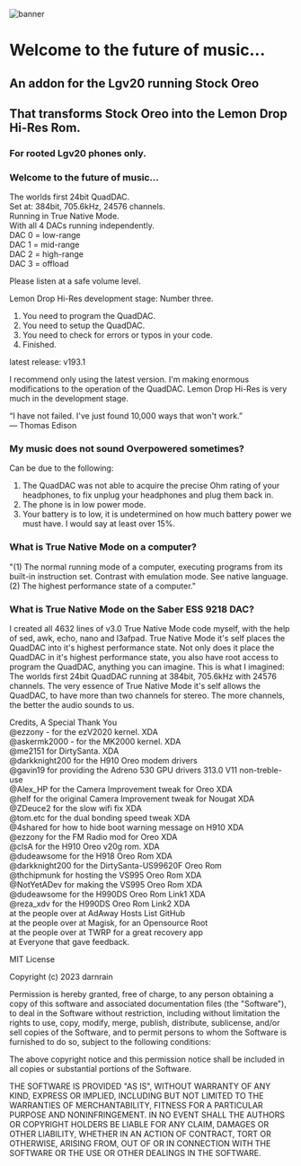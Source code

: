 ![banner](https://github.com/darnrain/Lemon_Drop_Hi-Res/assets/60840489/1fd80758-cdef-4be1-afb5-1d6666d383a0)
# Welcome to the future of music...<br>
## An addon for the Lgv20 running Stock Oreo
## That transforms Stock Oreo into the Lemon Drop Hi-Res Rom.
### For rooted Lgv20 phones only.

### Welcome to the future of music...<br>
The worlds first 24bit QuadDAC.<br>
Set at: 384bit, 705.6kHz, 24576 channels.<br>
Running in True Native Mode.<br>
With all 4 DACs running independently.<br>
DAC 0 = low-range<br>
DAC 1 = mid-range<br>
DAC 2 = high-range<br>
DAC 3 = offload<br>

Please listen at a safe volume level.<br>

Lemon Drop Hi-Res development stage: Number three.<br>

1. You need to program the QuadDAC.<br>
2. You need to setup the QuadDAC.<br>
3. You need to check for errors or typos in your code.<br>
4. Finished.<br>

latest release: v193.1<br>

I recommend only using the latest version. I'm making enormous modifications to the operation of the QuadDAC. Lemon Drop Hi-Res is very much in the development stage.<br>

“I have not failed. I've just found 10,000 ways that won't work.”<br>
— Thomas Edison<br>

### My music does not sound Overpowered sometimes?
Can be due to the following:<br>
1. The QuadDAC was not able to acquire the precise Ohm rating of your headphones, to fix unplug your headphones and plug them back in.<br>
2. The phone is in low power mode.<br>
3. Your battery is to low, it is undetermined on how much battery power we must have. I would say at least over 15%.<br>

### What is True Native Mode on a computer?<br>

"(1) The normal running mode of a computer, executing programs from its built-in instruction set. Contrast with emulation mode. See native language. (2) The highest performance state of a computer."<br>

### What is True Native Mode on the Saber ESS 9218 DAC?<br>

I created all 4632 lines of v3.0 True Native Mode code myself, with the help of sed, awk, echo, nano and l3afpad. True Native Mode it's self places the QuadDAC into it's highest performance state. Not only does it place the QuadDAC in it's highest performance state, you also have root access to program the QuadDAC, anything you can imagine. This is what I imagined: The worlds first 24bit QuadDAC running at 384bit, 705.6kHz with 24576 channels. The very essence of True Native Mode it's self allows the QuadDAC, to have more than two channels for stereo. The more channels, the better the audio sounds to us.<br>

Credits, A Special Thank You<br>
@ezzony - for the ezV2020 kernel. XDA<br>
@askermk2000 - for the MK2000 kernel. XDA<br>
@me2151 for DirtySanta. XDA<br>
@darkknight200 for the H910 Oreo modem drivers<br>
@gavin19 for providing the Adreno 530 GPU drivers 313.0 V11 non-treble-use<br>
@Alex_HP for the Camera Improvement tweak for Oreo XDA<br>
@helf for the original Camera Improvement tweak for Nougat XDA<br>
@ZDeuce2 for the slow wifi fix XDA<br>
@tom.etc for the dual bonding speed tweak XDA<br>
@4shared for how to hide boot warning message on H910 XDA<br>
@ezzony for the FM Radio mod for Oreo XDA<br>
@clsA for the H910 Oreo v20g rom. XDA<br>
@dudeawsome for the H918 Oreo Rom XDA<br>
@darkknight200 for the DirtySanta-US99620F Oreo Rom<br>
@thchipmunk for hosting the VS995 Oreo Rom XDA<br>
@NotYetADev for making the VS995 Oreo Rom XDA<br>
@dudeawsome for the H990DS Oreo Rom Link1 XDA<br>
@reza_xdv for the H990DS Oreo Rom Link2 XDA<br>
at the people over at AdAway Hosts List GitHub<br>
at the people over at Magisk, for an Opensource Root<br>
at the people over at TWRP for a great recovery app<br>
at Everyone that gave feedback.<br>

MIT License<br>

Copyright (c) 2023 darnrain

Permission is hereby granted, free of charge, to any person obtaining a copy
of this software and associated documentation files (the "Software"), to deal
in the Software without restriction, including without limitation the rights
to use, copy, modify, merge, publish, distribute, sublicense, and/or sell
copies of the Software, and to permit persons to whom the Software is
furnished to do so, subject to the following conditions:

The above copyright notice and this permission notice shall be included in all
copies or substantial portions of the Software.

THE SOFTWARE IS PROVIDED "AS IS", WITHOUT WARRANTY OF ANY KIND, EXPRESS OR
IMPLIED, INCLUDING BUT NOT LIMITED TO THE WARRANTIES OF MERCHANTABILITY,
FITNESS FOR A PARTICULAR PURPOSE AND NONINFRINGEMENT. IN NO EVENT SHALL THE
AUTHORS OR COPYRIGHT HOLDERS BE LIABLE FOR ANY CLAIM, DAMAGES OR OTHER
LIABILITY, WHETHER IN AN ACTION OF CONTRACT, TORT OR OTHERWISE, ARISING FROM,
OUT OF OR IN CONNECTION WITH THE SOFTWARE OR THE USE OR OTHER DEALINGS IN THE
SOFTWARE.<br>

